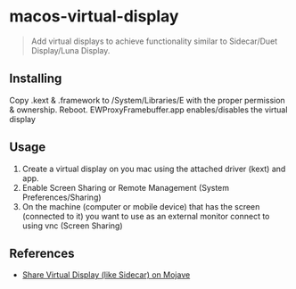 # macos-virtual-display

> Add virtual displays to achieve functionality similar to Sidecar/Duet Display/Luna Display.

## Installing

Copy .kext & .framework to /System/Libraries/E with the proper permission & ownership. Reboot.
EWProxyFramebuffer.app enables/disables the virtual display

## Usage

1. Create a virtual display on you mac using the attached driver (kext) and app.
2. Enable Screen Sharing or Remote Management (System Preferences/Sharing)
3. On the machine (computer or mobile device) that has the screen (connected to it) you want to use as an external monitor connect to using vnc (Screen Sharing)

## References

- [Share Virtual Display (like Sidecar) on Mojave](https://www.tonymacx86.com/threads/share-virtual-display-like-sidecar-on-mojave.285494/)
